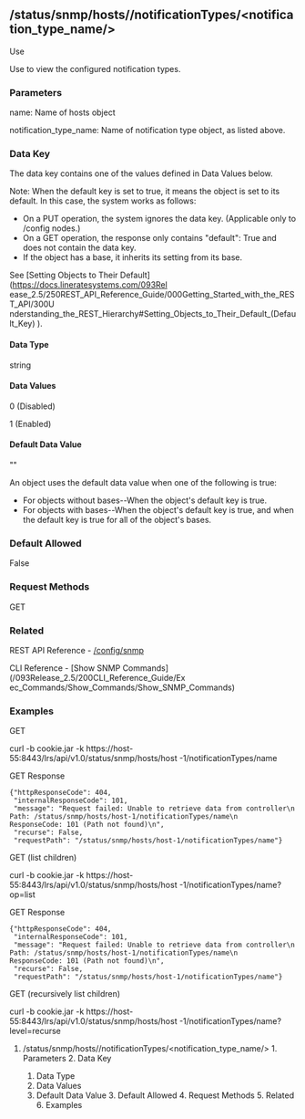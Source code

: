 ## /status/snmp/hosts/<name>/notificationTypes/<notification_type_name/>

Use

Use to view the configured notification types.

### Parameters

name: Name of hosts object

notification_type_name: Name of notification type object, as listed above.

### Data Key

The data key contains one of the values defined in Data Values below.

Note: When the default key is set to true, it means the object is set to its
default. In this case, the system works as follows:

  * On a PUT operation, the system ignores the data key. (Applicable only to /config nodes.)
  * On a GET operation, the response only contains "default": True and does not contain the data key.
  * If the object has a base, it inherits its setting from its base.

See [Setting Objects to Their Default](https://docs.lineratesystems.com/093Rel
ease_2.5/250REST_API_Reference_Guide/000Getting_Started_with_the_REST_API/300U
nderstanding_the_REST_Hierarchy#Setting_Objects_to_Their_Default_(Default_Key)
).

#### Data Type

string

#### Data Values

0 (Disabled)

1 (Enabled)

#### Default Data Value

""

An object uses the default data value when one of the following is true:

  * For objects without bases--When the object's default key is true.
  * For objects with bases--When the object's default key is true, and when the default key is true for all of the object's bases.

### Default Allowed

False

### Request Methods

GET

### Related

REST API Reference -
[/config/snmp](/093Release_2.5/250REST_API_Reference_Guide/status/snmp)

CLI Reference - [Show SNMP Commands](/093Release_2.5/200CLI_Reference_Guide/Ex
ec_Commands/Show_Commands/Show_SNMP_Commands)

### Examples

GET

curl -b cookie.jar -k https://host-55:8443/lrs/api/v1.0/status/snmp/hosts/host
-1/notificationTypes/name

GET Response

    
    
    {"httpResponseCode": 404,
     "internalResponseCode": 101,
     "message": "Request failed: Unable to retrieve data from controller\n  Path: /status/snmp/hosts/host-1/notificationTypes/name\n  ResponseCode: 101 (Path not found)\n",
     "recurse": False,
     "requestPath": "/status/snmp/hosts/host-1/notificationTypes/name"}
    

GET (list children)

curl -b cookie.jar -k https://host-55:8443/lrs/api/v1.0/status/snmp/hosts/host
-1/notificationTypes/name?op=list

GET Response

    
    
    {"httpResponseCode": 404,
     "internalResponseCode": 101,
     "message": "Request failed: Unable to retrieve data from controller\n  Path: /status/snmp/hosts/host-1/notificationTypes/name\n  ResponseCode: 101 (Path not found)\n",
     "recurse": False,
     "requestPath": "/status/snmp/hosts/host-1/notificationTypes/name"}
    

GET (recursively list children)

curl -b cookie.jar -k https://host-55:8443/lrs/api/v1.0/status/snmp/hosts/host
-1/notificationTypes/name?level=recurse

  1. /status/snmp/hosts/<name>/notificationTypes/<notification_type_name/>
    1. Parameters
    2. Data Key
      1. Data Type
      2. Data Values
      3. Default Data Value
    3. Default Allowed
    4. Request Methods
    5. Related
    6. Examples


